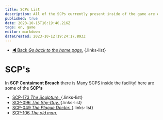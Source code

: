 ```yaml
---
title: SCPs List
description: All of the SCPs currently present inside of the game are on this page.
published: true
date: 2023-10-15T16:19:40.216Z
tags: en, game
editor: markdown
dateCreated: 2023-10-12T19:24:17.893Z
---
```


- [:arrow_backward: Back *Go back to the home page.*](/en/home#single-playerco-op)
{.links-list}
# SCP's
In **SCP Contaiment Breach** there is Many SCPS inside the facility! here are some of the **SCP's**

- [SCP-173 *The Sculpture.* ](/en/game/scps/173)
{.links-list}
- [SCP-096 *The Shy-Guy.* ](/en/game/scps/096)
{.links-list}
- [SCP-049 *The Plague Doctor.* ](/en/game/scps/049)
{.links-list}
- [SCP-106 *The old man.* ](en/game/scps/106)